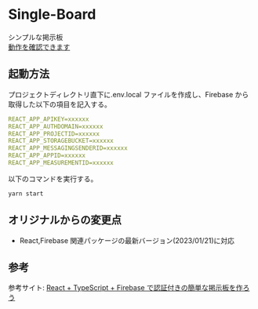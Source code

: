 # Single-Board

シンプルな掲示板  
[動作を確認できます](https://single-board-4fdff.web.app/)

## 起動方法

プロジェクトディレクトリ直下に.env.local ファイルを作成し、Firebase から取得した以下の項目を記入する。

```yml
REACT_APP_APIKEY=xxxxxx
REACT_APP_AUTHDOMAIN=xxxxxx
REACT_APP_PROJECTID=xxxxxx
REACT_APP_STORAGEBUCKET=xxxxxx
REACT_APP_MESSAGINGSENDERID=xxxxxx
REACT_APP_APPID=xxxxxx
REACT_APP_MEASUREMENTID=xxxxxx
```

以下のコマンドを実行する。

```bash
yarn start
```

## オリジナルからの変更点

-   React,Firebase 関連パッケージの最新バージョン(2023/01/21)に対応

## 参考

参考サイト: [React + TypeScript + Firebase で認証付きの簡単な掲示板を作ろう](https://shuent.github.io/blog/first-react-app-single-board/)
